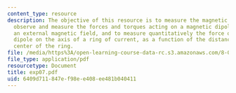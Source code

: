 ```yaml
---
content_type: resource
description: The objective of this resource is to measure the magnetic fields, to
  observe and measure the forces and torques acting on a magnetic dipole placed in
  an external magnetic field, and to measure quantitatively the force on a magnetic
  dipole on the axis of a ring of current, as a function of the distance from the
  center of the ring.
file: /media/https%3A/open-learning-course-data-rc.s3.amazonaws.com/8-02t-electricity-and-magnetism-spring-2005/6409d711847ef98ee408ee481b040411_exp07.pdf
file_type: application/pdf
resourcetype: Document
title: exp07.pdf
uid: 6409d711-847e-f98e-e408-ee481b040411
---
```

